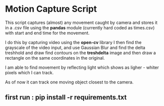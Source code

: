 # Motion Capture Script

This script captures (almost) any movement caught by camera and stores it in a .csv file using the **pandas** module  (currently hard coded as times.csv) with start and end time for the movement.

I do this by capturing video using the **open-cv** library I then find the grayscale of the video input, and use Gaussian Blur and find the delta treshhold  and draw find contours
on the **treshdelta** image and then draw a rectangle on the same coordinates in the original.

I am able to find movement by reflecting light which shows as ligher - whiter pixels which I can track. 

As of now it can track one moving object closest to the camera.

## first run : pip install -r requirements.txt
